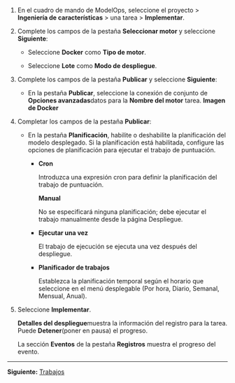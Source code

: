 1.  En el cuadro de mando de ModelOps, seleccione el proyecto > **Ingeniería de características** > una tarea > **Implementar**.


1.  Complete los campos de la pestaña **Seleccionar motor** y seleccione **Siguiente**:

    -   Seleccione **Docker** como **Tipo de motor**.


    -   Seleccione **Lote** como **Modo de despliegue**.


1.  Complete los campos de la pestaña **Publicar** y seleccione **Siguiente**:

    -   En la pestaña **Publicar**, seleccione la conexión de conjunto de **Opciones avanzadas**datos para la **Nombre del motor** tarea. **Imagen de Docker**


1.  Completar los campos de la pestaña **Publicar**:

    -   En la pestaña **Planificación**, habilite o deshabilite la planificación del modelo desplegado. Si la planificación está habilitada, configure las opciones de planificación para ejecutar el trabajo de puntuación.

        -   **Cron**

            Introduzca una expresión cron para definir la planificación del trabajo de puntuación.

            **Manual**

            No se especificará ninguna planificación; debe ejecutar el trabajo manualmente desde la página Despliegue.


        -   **Ejecutar una vez**

            El trabajo de ejecución se ejecuta una vez después del despliegue.


        -   **Planificador de trabajos**

            Establezca la planificación temporal según el horario que seleccione en el menú desplegable (Por hora, Diario, Semanal, Mensual, Anual).


1.  Seleccione **Implementar**.

    **Detalles del despliegue**muestra la información del registro para la tarea. Puede **Detener**(poner en pausa) el progreso.

    La sección **Eventos** de la pestaña **Registros** muestra el progreso del evento.


---

**Siguiente:** [Trabajos](xli1732657281828.md)

